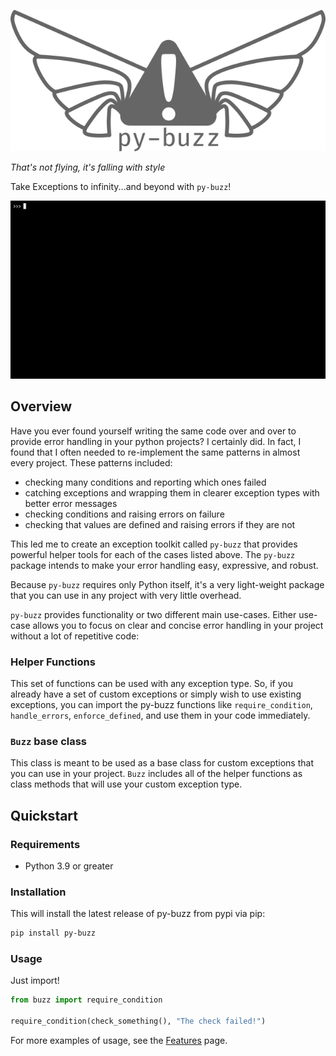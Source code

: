 ![py-buzz-logo](images/buzz-logo-text.png)

_That's not flying, it's falling with style_

Take Exceptions to infinity...and beyond with ``py-buzz``!

![py-buzz-demo](images/py-buzz.gif)


## Overview

Have you ever found yourself writing the same code over and over to provide error
handling in your python projects? I certainly did. In fact, I found that I often
needed to re-implement the same patterns in almost every project. These patterns
included:

* checking many conditions and reporting which ones failed
* catching exceptions and wrapping them in clearer exception types with better error messages
* checking conditions and raising errors on failure
* checking that values are defined and raising errors if they are not

This led me to create an exception toolkit called `py-buzz` that provides powerful
helper tools for each of the cases listed above. The `py-buzz` package intends to
make your error handling easy, expressive, and robust.

Because `py-buzz` requires only Python itself, it's a very light-weight package
that you can use in any project with very little overhead.

`py-buzz` provides functionality or two different main use-cases. Either use-case
allows you to focus on clear and concise error handling in your project without
a lot of repetitive code:


### Helper Functions

This set of functions can be used with any exception type. So, if you already
have a set of custom exceptions or simply wish to use existing exceptions, you can
import the py-buzz functions like `require_condition`, `handle_errors`, `enforce_defined`,
and use them in your code immediately.


### `Buzz` base class

This class is meant to be used as a base class for custom exceptions that you can use
in your project. `Buzz` includes all of the helper functions as class methods that will
use your custom exception type.


## Quickstart

### Requirements

* Python 3.9 or greater


### Installation

This will install the latest release of py-buzz from pypi via pip:

```bash
pip install py-buzz
```


### Usage

Just import!

```python
from buzz import require_condition

require_condition(check_something(), "The check failed!")
```

For more examples of usage, see the [Features](features.md) page.
